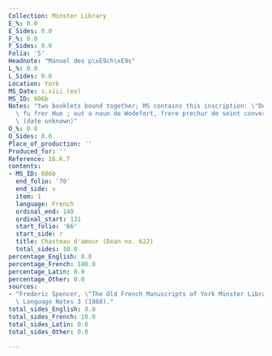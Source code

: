 ```yaml
---
Collection: Minster Library
E_%: 0.0
E_Sides: 0.0
F_%: 0.0
F_Sides: 0.0
Folia: '5'
Headnote: "Manuel des p\xE9ch\xE9s"
L_%: 0.0
L_Sides: 0.0
Location: York
MS_Date: s.xiii (ex)
MS_ID: 806b
Notes: "two booklets bound together; MS contains this inscription: \"De Cauntebrige\
  \ fu frer Hue ; out a noun de Wodefort, frere prechur de seint conversaciun\"\x9D\
  \ (date unknown)"
O_%: 0.0
O_Sides: 0.0
Place_of_production: ''
Produced_for: ''
Reference: 16.K.7
contents:
- MS_ID: 806b
  end_folio: '70'
  end_side: v
  item: 1
  language: French
  ordinal_end: 140
  ordinal_start: 131
  start_folio: '66'
  start_side: r
  title: Chasteau d'amour (Dean no. 622)
  total_sides: 10.0
percentage_English: 0.0
percentage_French: 100.0
percentage_Latin: 0.0
percentage_Other: 0.0
sources:
- "Frederic Spencer, \"The Old French Manuscripts of York Minster Library,\"\x9D Modern\
  \ Language Notes 3 (1888)."
total_sides_English: 0.0
total_sides_French: 10.0
total_sides_Latin: 0.0
total_sides_Other: 0.0

---
```

